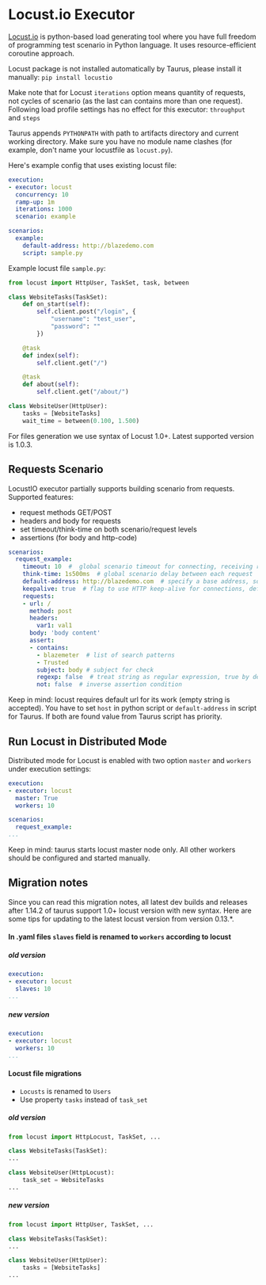 # Locust.io Executor
[Locust.io](http://locust.io/) is python-based load generating tool where you have full freedom of programming test scenario in Python language. It uses resource-efficient coroutine approach.

Locust package is not installed automatically by Taurus, please install it manually: `pip install locustio`

Make note that for Locust `iterations` option means quantity of requests, not cycles of scenario (as the last can contains more than one request). Following load profile settings has no effect for this executor: `throughput` and `steps` 

Taurus appends `PYTHONPATH` with path to artifacts directory and current working directory. Make sure you have no module name clashes (for example, don't name your locustfile as `locust.py`).

Here's example config that uses existing locust file:

```yaml
execution:
- executor: locust
  concurrency: 10
  ramp-up: 1m
  iterations: 1000
  scenario: example

scenarios:
  example:
    default-address: http://blazedemo.com
    script: sample.py
```

Example locust file `sample.py`:
```python
from locust import HttpUser, TaskSet, task, between

class WebsiteTasks(TaskSet):
    def on_start(self):
        self.client.post("/login", {
            "username": "test_user",
            "password": ""
        })

    @task
    def index(self):
        self.client.get("/")

    @task
    def about(self):
        self.client.get("/about/")

class WebsiteUser(HttpUser):
    tasks = [WebsiteTasks]
    wait_time = between(0.100, 1.500)
```

For files generation we use syntax of Locust 1.0+. Latest supported version is 1.0.3.

## Requests Scenario

LocustIO executor partially supports building scenario from requests. Supported features:

 - request methods GET/POST
 - headers and body for requests
 - set timeout/think-time on both scenario/request levels
 - assertions (for body and http-code)

```yaml
scenarios:
  request_example:
    timeout: 10  #  global scenario timeout for connecting, receiving results, 30 seconds by default
    think-time: 1s500ms  # global scenario delay between each request
    default-address: http://blazedemo.com  # specify a base address, so you can use short urls in requests
    keepalive: true  # flag to use HTTP keep-alive for connections, default is true
    requests:
    - url: /  
      method: post
      headers:
        var1: val1
      body: 'body content'
      assert:
      - contains:
        - blazemeter  # list of search patterns
        - Trusted
        subject: body # subject for check
        regexp: false  # treat string as regular expression, true by default
        not: false  # inverse assertion condition
```

Keep in mind: locust requires default url for its work (empty string is accepted). You have to set `host`
in python script or `default-address` in script for Taurus. If both are found value from Taurus script has priority.
 
## Run Locust in Distributed Mode
Distributed mode for Locust is enabled with two option `master` and `workers` under execution settings:

```yaml
execution:
- executor: locust
  master: True
  workers: 10

scenarios:
  request_example:
...
```
Keep in mind: taurus starts locust master node only. All other workers should be configured and started manually.  
 
## Migration notes

Since you can read this migration notes, all latest dev builds and releases after 1.14.2 of taurus support 1.0+ 
locust version with new syntax. Here are some tips for updating to the latest locust version from version 0.13.*.

#### In .yaml files `slaves` field is renamed to `workers` according to locust

##### old version
```yaml
execution:
- executor: locust
  slaves: 10
...
```
##### new version
```yaml
execution:
- executor: locust
  workers: 10
...
```

#### Locust file migrations
- `Locusts` is renamed to `Users`
- Use property `tasks` instead of `task_set` 

##### old version
```python 
from locust import HttpLocust, TaskSet, ...

class WebsiteTasks(TaskSet):
...

class WebsiteUser(HttpLocust):
    task_set = WebsiteTasks
...
```

##### new version
```python 
from locust import HttpUser, TaskSet, ...

class WebsiteTasks(TaskSet):
...

class WebsiteUser(HttpUser):
    tasks = [WebsiteTasks]
...
```